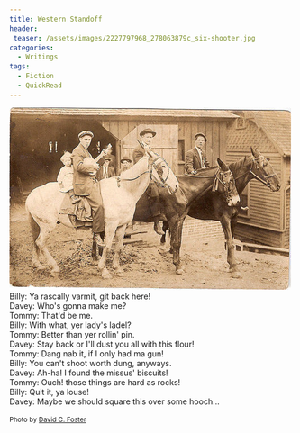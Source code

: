 ```yaml
---
title: Western Standoff
header:
 teaser: /assets/images/2227797968_278063879c_six-shooter.jpg
categories:
  - Writings
tags:
  - Fiction
  - QuickRead
---
```

<img src="/assets/images/2227797968_278063879c_six-shooter.jpg">Billy: Ya rascally varmit, git back here!  
 Davey: Who's gonna make me?  
 Tommy: That'd be me.  
 Billy: With what, yer lady's ladel?  
 Tommy: Better than yer rollin' pin.  
 Davey: Stay back or I'll dust you all with this flour!  
 Tommy: Dang nab it, if I only had ma gun!  
 Billy: You can't shoot worth dung, anyways.  
 Davey: Ah-ha! I found the missus' biscuits!  
 Tommy: Ouch! those things are hard as rocks!  
 Billy: Quit it, ya louse!  
 Davey: Maybe we should square this over some hooch...

<small>Photo by <a href="http://www.flickr.com/photos/21734563@N04/2227797968">David C. Foster</a></small>